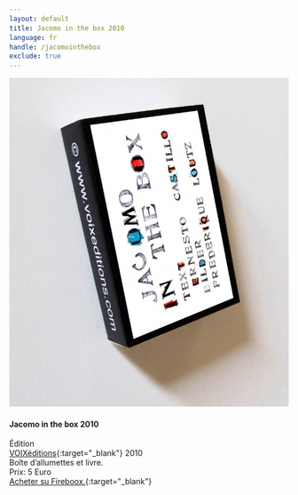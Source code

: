 ```yaml
---
layout: default
title: Jacomo in the box 2010
language: fr
handle: /jacomointhebox
exclude: true
---
```


<a rel="lightbox" data-lightbox="example-1" href="/images/jacomointhebox.jpg" title="Jacomo in the box"><img src="/images/jacomointhebox.jpg" alt="Jacomo in the box" class="img-left"></a>
#### Jacomo in the box 2010  
  
Édition  
[VOIXéditions](http://www.voixeditions.com/ "VOIXéditions"){:target="_blank"} 2010  
Boîte d’allumettes et livre.  
Prix: 5 Euro  
[Acheter su Fireboox.](http://www.fireboox.fr/?product=frederique-loutz "Jacomo in the box"){:target="_blank"}  
   
<br style="clear:both" />
<br style="clear:both" />



